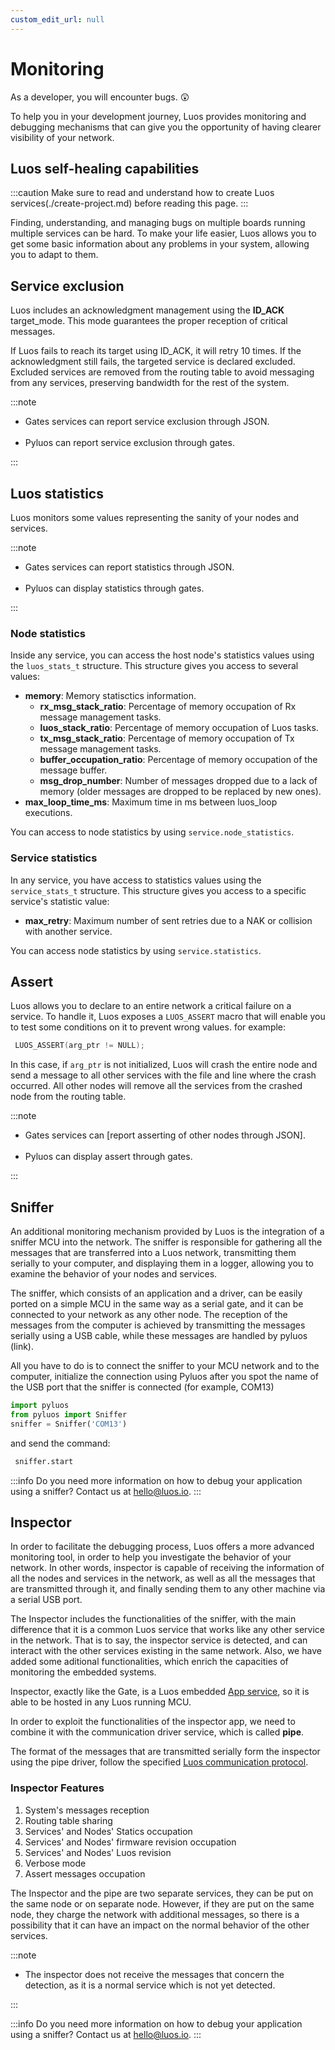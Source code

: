 ```yaml
---
custom_edit_url: null
---
```


# Monitoring

As a developer, you will encounter bugs. 😲

To help you in your development journey, Luos provides monitoring and debugging mechanisms that can give you the opportunity of having clearer visibility of your network.

## Luos self-healing capabilities

:::caution
Make sure to read and understand how to create Luos services(./create-project.md) before reading this page.
:::

Finding, understanding, and managing bugs on multiple boards running multiple services can be hard. To make your life easier, Luos allows you to get some basic information about any problems in your system, allowing you to adapt to them.

## Service exclusion

Luos includes an acknowledgment management using the **ID_ACK** target_mode. This mode guarantees the proper reception of critical messages.

If Luos fails to reach its target using ID_ACK, it will retry 10 times. If the acknowledgment still fails, the targeted service is declared excluded. Excluded services are removed from the routing table to avoid messaging from any services, preserving bandwidth for the rest of the system.

:::note

- Gates services can report service exclusion through JSON. <br/> <br/>
- Pyluos can report service exclusion through gates.

:::

## Luos statistics

Luos monitors some values representing the sanity of your nodes and services.

:::note

- Gates services can report statistics through JSON.<br/><br/>
- Pyluos can display statistics through gates.

:::

### Node statistics

Inside any service, you can access the host node's statistics values using the `luos_stats_t` structure.
This structure gives you access to several values:

- **memory**: Memory statisctics information.
  - **rx_msg_stack_ratio**: Percentage of memory occupation of Rx message management tasks.
  - **luos_stack_ratio**: Percentage of memory occupation of Luos tasks.
  - **tx_msg_stack_ratio**: Percentage of memory occupation of Tx message management tasks.
  - **buffer_occupation_ratio**: Percentage of memory occupation of the message buffer.
  - **msg_drop_number**: Number of messages dropped due to a lack of memory (older messages are dropped to be replaced by new ones).
- **max_loop_time_ms**: Maximum time in ms between luos_loop executions.

You can access to node statistics by using `service.node_statistics`.

### Service statistics

In any service, you have access to statistics values using the `service_stats_t` structure.
This structure gives you access to a specific service's statistic value:

- **max_retry**: Maximum number of sent retries due to a NAK or collision with another service.

You can access node statistics by using `service.statistics`.

## Assert

Luos allows you to declare to an entire network a critical failure on a service.
To handle it, Luos exposes a `LUOS_ASSERT` macro that will enable you to test some conditions on it to prevent wrong values.
for example:

```c
 LUOS_ASSERT(arg_ptr != NULL);
```

In this case, if `arg_ptr` is not initialized, Luos will crash the entire node and send a message to all other services with the file and line where the crash occurred. All other nodes will remove all the services from the crashed node from the routing table.

:::note

- Gates services can [report asserting of other nodes through JSON].<br/><br/>
- Pyluos can display assert through gates.

:::

## Sniffer

An additional monitoring mechanism provided by Luos is the integration of a sniffer MCU into the network. The sniffer is responsible for gathering all the messages that are transferred into a Luos network, transmitting them serially to your computer, and displaying them in a logger, allowing you to examine the behavior of your nodes and services.

The sniffer, which consists of an application and a driver, can be easily ported on a simple MCU in the same way as a serial gate, and it can be connected to your network as any other node. The reception of the messages from the computer is achieved by transmitting the messages serially using a USB cable, while these messages are handled by pyluos (link).

All you have to do is to connect the sniffer to your MCU network and to the computer, initialize the connection using Pyluos after you spot the name of the USB port that the sniffer is connected (for example, COM13)

```python
import pyluos
from pyluos import Sniffer
sniffer = Sniffer('COM13')
```

and send the command:

```python
 sniffer.start
```

:::info
Do you need more information on how to debug your application using a sniffer?
Contact us at <a href="mailto:hello@luos.io">hello@luos.io</a>.
:::

## Inspector

In order to facilitate the debugging process, Luos offers a more advanced monitoring tool, in order to help you investigate the behavior of your network. In other words, inspector is capable of receiving the information of all the nodes and services in the network, as well as all the messages that are transmitted through it, and finally sending them to any other machine via a serial USB port.

The Inspector includes the functionalities of the sniffer, with the main difference that it is a common Luos service that works like any other service in the network. That is to say, the inspector service is detected, and can interact with the other services existing in the same network. Also, we have added some aditional functionalities, which enrich the capacities of monitoring the embedded systems.

Inspector, exactly like the Gate, is a Luos embedded [App service](/docs/luos-technology/services/services#apps-guidelines), so it is able to be hosted in any Luos running MCU.

In order to exploit the functionalities of the inspector app, we need to combine it with the communication driver service, which is called **pipe**.

The format of the messages that are transmitted serially form the inspector using the pipe driver, follow the specified [Luos communication protocol](/docs/luos-technology/message/message).

### Inspector Features

1. System's messages reception
2. Routing table sharing
3. Services' and Nodes' Statics occupation
4. Services' and Nodes' firmware revision occupation
5. Services' and Nodes' Luos revision
6. Verbose mode
7. Assert messages occupation

The Inspector and the pipe are two separate services, they can be put on the same node or on separate node. However, if they are put on the same node, they charge the network with additional messages, so there is a possibility that it can have an impact on the normal behavior of the other services.

:::note

- The inspector does not receive the messages that concern the detection, as it is a normal service which is not yet detected.

:::

:::info
Do you need more information on how to debug your application using a sniffer?
Contact us at <a href="mailto:hello@luos.io">hello@luos.io</a>.
:::